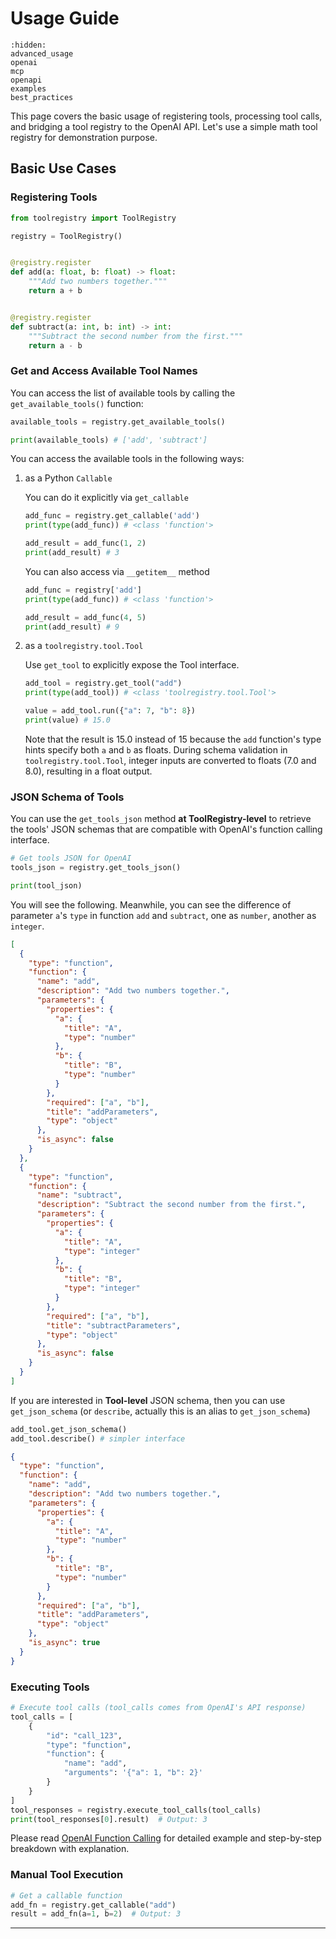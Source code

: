 # Usage Guide

```{toctree}
:hidden:
advanced_usage
openai
mcp
openapi
examples
best_practices
```

This page covers the basic usage of registering tools, processing tool calls, and bridging a tool registry to the OpenAI API.
Let's use a simple math tool registry for demonstration purpose.

## Basic Use Cases

### Registering Tools

```python
from toolregistry import ToolRegistry

registry = ToolRegistry()


@registry.register
def add(a: float, b: float) -> float:
    """Add two numbers together."""
    return a + b


@registry.register
def subtract(a: int, b: int) -> int:
    """Subtract the second number from the first."""
    return a - b
```

### Get and Access Available Tool Names

You can access the list of available tools by calling the `get_available_tools()` function:

```python
available_tools = registry.get_available_tools()

print(available_tools) # ['add', 'subtract']
```

You can access the available tools in the following ways:

1. as a Python `Callable`

   You can do it explicitly via `get_callable`

   ```python
   add_func = registry.get_callable('add')
   print(type(add_func)) # <class 'function'>

   add_result = add_func(1, 2)
   print(add_result) # 3
   ```

   You can also access via `__getitem__` method

   ```python
   add_func = registry['add']
   print(type(add_func)) # <class 'function'>

   add_result = add_func(4, 5)
   print(add_result) # 9
   ```

2. as a `toolregistry.tool.Tool`

   Use `get_tool` to explicitly expose the Tool interface.

   ```python
   add_tool = registry.get_tool("add")
   print(type(add_tool)) # <class 'toolregistry.tool.Tool'>

   value = add_tool.run({"a": 7, "b": 8})
   print(value) # 15.0
   ```

   Note that the result is 15.0 instead of 15 because the `add` function's type hints specify both `a` and `b` as floats. During schema validation in `toolregistry.tool.Tool`, integer inputs are converted to floats (7.0 and 8.0), resulting in a float output.

### JSON Schema of Tools

You can use the `get_tools_json` method **at ToolRegistry-level** to retrieve the tools' JSON schemas that are compatible with OpenAI's function calling interface.

```python
# Get tools JSON for OpenAI
tools_json = registry.get_tools_json()

print(tool_json)
```

You will see the following. Meanwhile, you can see the difference of parameter `a`'s `type` in function `add` and `subtract`, one as `number`, another as `integer`.

```json
[
  {
    "type": "function",
    "function": {
      "name": "add",
      "description": "Add two numbers together.",
      "parameters": {
        "properties": {
          "a": {
            "title": "A",
            "type": "number"
          },
          "b": {
            "title": "B",
            "type": "number"
          }
        },
        "required": ["a", "b"],
        "title": "addParameters",
        "type": "object"
      },
      "is_async": false
    }
  },
  {
    "type": "function",
    "function": {
      "name": "subtract",
      "description": "Subtract the second number from the first.",
      "parameters": {
        "properties": {
          "a": {
            "title": "A",
            "type": "integer"
          },
          "b": {
            "title": "B",
            "type": "integer"
          }
        },
        "required": ["a", "b"],
        "title": "subtractParameters",
        "type": "object"
      },
      "is_async": false
    }
  }
]
```

If you are interested in **Tool-level** JSON schema, then you can use `get_json_schema` (or `describe`, actually this is an alias to `get_json_schema`)

```python
add_tool.get_json_schema()
add_tool.describe() # simpler interface
```

```json
{
  "type": "function",
  "function": {
    "name": "add",
    "description": "Add two numbers together.",
    "parameters": {
      "properties": {
        "a": {
          "title": "A",
          "type": "number"
        },
        "b": {
          "title": "B",
          "type": "number"
        }
      },
      "required": ["a", "b"],
      "title": "addParameters",
      "type": "object"
    },
    "is_async": true
  }
}
```

### Executing Tools

```python
# Execute tool calls (tool_calls comes from OpenAI's API response)
tool_calls = [
    {
        "id": "call_123",
        "type": "function",
        "function": {
            "name": "add",
            "arguments": '{"a": 1, "b": 2}'
        }
    }
]
tool_responses = registry.execute_tool_calls(tool_calls)
print(tool_responses[0].result)  # Output: 3
```

Please read [OpenAI Function Calling](openai) for detailed example and step-by-step breakdown with explanation.

### Manual Tool Execution

```python
# Get a callable function
add_fn = registry.get_callable("add")
result = add_fn(a=1, b=2)  # Output: 3
```

---
